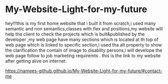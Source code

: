 # My-Website-Light-for-my-future
hey!!!this is my first home website that i built it from scratch,i used many semantic and non semantics,classes with flex and positions,my website will help the client to check the projects which is bult&published  by the  developer ,my web page have many sections which is located at th top of web page which is linked to specific section,i used tha alt property to show the clarification the contain of image  to disablity persons,i will develope the web page follow  to job marketing requiremts .
this is the link to my website after getting alive on internet:

https://namees-github.github.io/My-Website-Light-for-my-future/#contact-me

